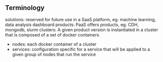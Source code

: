 Terminology
-----------
solutions: reserved for future use in a SaaS platform, eg. machine learning, data analysis dashboard
products: PaaS offers products, eg. CDH, mongodb, slurm
clusters: A given product version is instantiated in a cluster that is composed of a set of docker containers
- nodes: each docker container of a cluster
- services: configuration specific for a service that will be applied to a given group of nodes that run the service
